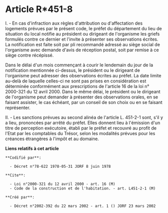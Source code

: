# Article R*451-8

I. - En cas d'infraction aux règles d'attribution ou d'affectation des logements prévues par le présent code, le préfet du
département du lieu de situation du local notifie au président ou dirigeant de l'organisme les griefs formulés contre ce
dernier et l'invite à présenter ses observations écrites. La notification est faite soit par pli recommandé adressé au siège
social de l'organisme avec demande d'avis de réception postal, soit par remise à ce siège contre récépissé.

Dans le délai d'un mois commençant à courir le lendemain du jour de la notification mentionnée ci-dessus, le président ou le
dirigeant de l'organisme peut adresser des observations écrites au préfet. La date limite au-delà de laquelle celles-ci ne
sont pas prises en considération est déterminée conformément aux prescriptions de l'article 16 de la loi n° 2000-321 du 12
avril 2000. Dans le même délai, le président ou le dirigeant de l'organisme peut demander à présenter des observations
orales, en se faisant assister, le cas échéant, par un conseil de son choix ou en se faisant représenter.

II. - Les sanctions prévues au second alinéa de l'article L. 451-2-1 sont, s'il y a lieu, prononcées par arrêté du préfet.
Elles donnent lieu à l'émission d'un titre de perception exécutoire, établi par le préfet et recouvré au profit de l'Etat par
les comptables du Trésor, selon les modalités prévues pour les créances étrangères à l'impôt et au domaine.

**Liens relatifs à cet article**

	**Codifié par**:

	  - Décret n°78-622 1978-05-31 JORF 8 juin 1978

	**Cite**:

	  - Loi n°2000-321 du 12 avril 2000 - art. 16 (M)
	  - Code de la construction et de l'habitation. - art. L451-2-1 (M)

	**Créé par**:

	  - Décret n°2002-392 du 22 mars 2002 - art. 1 () JORF 23 mars 2002
